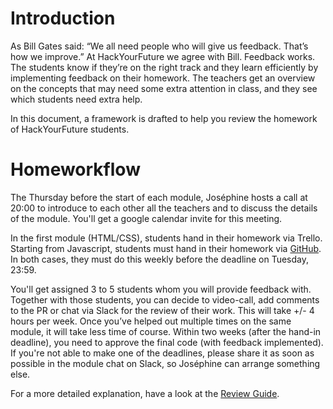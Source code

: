 # Introduction

As Bill Gates said: “We all need people who will give us feedback. That’s how we improve.” At HackYourFuture we agree with Bill. Feedback works. 
The students know if they’re on the right track and they learn efficiently by implementing feedback on their homework. 
The teachers get an overview on the concepts that may need some extra attention in class, and they see which students need extra help.

In this document, a framework is drafted to help you review the homework of HackYourFuture students. 


# Homeworkflow 
The Thursday before the start of each module, Joséphine hosts a call at 20:00 to introduce to each other all the teachers and to discuss the details of the module. You'll get a google calendar invite for this meeting.

In the first module (HTML/CSS), students hand in their homework via Trello. Starting from Javascript, students must hand in their homework via [GitHub](https://github.com/HackYourHomework). In both cases, they must do this weekly before the deadline on Tuesday, 23:59.

You'll get assigned 3 to 5 students whom you will provide feedback with. Together with those students, you can decide to video-call, add comments to the PR or chat via Slack for the review of their work. This will take +/- 4 hours per week. Once you’ve helped out multiple times on the same module, it will  take less time of course. Within two weeks (after the hand-in deadline), you need to approve the final code (with feedback implemented). If you're not able to make one of the deadlines, please share it as soon as possible in the module chat on Slack, so Joséphine can arrange something else. 

For a more detailed explanation, have a look at the [Review Guide](./review-guide.md).
